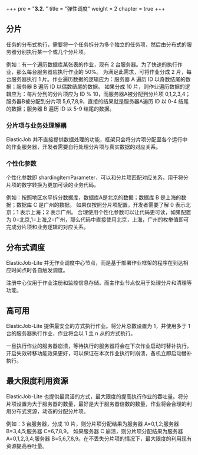 +++
pre = "<b>3.2. </b>"
title = "弹性调度"
weight = 2
chapter = true
+++

## 分片

任务的分布式执行，需要将一个任务拆分为多个独立的任务项，然后由分布式的服务器分别执行某一个或几个分片项。

例如：有一个遍历数据库某张表的作业，现有 2 台服务器。为了快速的执行作业，那么每台服务器应执行作业的 50%。
为满足此需求，可将作业分成 2 片，每台服务器执行 1 片。作业遍历数据的逻辑应为：服务器 A 遍历 ID 以奇数结尾的数据；服务器 B 遍历 ID 以偶数结尾的数据。
如果分成 10 片，则作业遍历数据的逻辑应为：每片分到的分片项应为 ID % 10，而服务器A被分配到分片项 0,1,2,3,4；服务器B被分配到分片项 5,6,7,8,9，直接的结果就是服务器A遍历 ID 以 0-4 结尾的数据；服务器 B 遍历 ID 以 5-9 结尾的数据。

### 分片项与业务处理解耦

ElasticJob 并不直接提供数据处理的功能，框架只会将分片项分配至各个运行中的作业服务器，开发者需要自行处理分片项与真实数据的对应关系。

### 个性化参数

个性化参数即 shardingItemParameter，可以和分片项匹配对应关系，用于将分片项的数字转换为更加可读的业务代码。

例如：按照地区水平拆分数据库，数据库A是北京的数据；数据库 B 是上海的数据；数据库 C 是广州的数据。
如果仅按照分片项配置，开发者需要了解 0 表示北京；1 表示上海；2 表示广州。
合理使用个性化参数可以让代码更可读，如果配置为 0=北京,1=上海,2=广州，那么代码中直接使用北京，上海，广州的枚举值即可完成分片项和业务逻辑的对应关系。

## 分布式调度

ElasticJob-Lite 并无作业调度中心节点，而是基于部署作业框架的程序在到达相应时间点时各自触发调度。

注册中心仅用于作业注册和监控信息存储。而主作业节点仅用于处理分片和清理等功能。

## 高可用

ElasticJob-Lite 提供最安全的方式执行作业。将分片总数设置为 1，并使用多于 1 台的服务器执行作业，作业将会以 1 主 n 从的方式执行。

一旦执行作业的服务器崩溃，等待执行的服务器将会在下次作业启动时替补执行。开启失效转移功能效果更好，可以保证在本次作业执行时崩溃，备机立即启动替补执行。

## 最大限度利用资源

ElasticJob-Lite 也提供最灵活的方式，最大限度的提高执行作业的吞吐量。将分片项设置为大于服务器的数量，最好是大于服务器倍数的数量，作业将会合理的利用分布式资源，动态的分配分片项。

例如：3 台服务器，分成 10 片，则分片项分配结果为服务器 A=0,1,2;服务器 B=3,4,5;服务器 C=6,7,8,9。
如果服务器 C 崩溃，则分片项分配结果为服务器 A=0,1,2,3,4;服务器 B=5,6,7,8,9。在不丢失分片项的情况下，最大限度的利用现有资源提高吞吐量。
